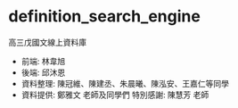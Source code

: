 # definition_search_engine
高三戊國文線上資料庫

- 前端: 林韋旭
- 後端: 邱沐恩
- 資料整理: 陳冠維、陳建丞、朱晨曦、陳泓安、王嘉仁等同學
- 資料提供: 鄭雅文 老師及同學們
特別感謝: 陳慧芳 老師
